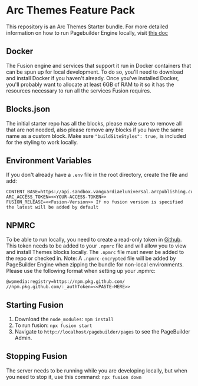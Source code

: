 # Arc Themes Feature Pack

This repository is an Arc Themes Starter bundle. For more detailed information on how to run Pagebuilder Engine locally, visit [this doc](https://docs.arcxp.com/alc/en/how-to-run-pagebuilder-engine-locally-starting-with-my-organization-s-live?sys_kb_id=fde031b3938e86504792b0cdfaba102c&id=kb_article_view&sysparm_rank=1&sysparm_tsqueryId=faf2652c93d68a504792b0cdfaba105d)

## Docker
The Fusion engine and services that support it run in Docker containers that can be spun up for local development. To do so, you'll need to download and install Docker if you haven't already. Once you've installed Docker, you'll probably want to allocate at least 6GB of RAM to it so it has the resources necessary to run all the services Fusion requires.

## Blocks.json
The initial starter repo has all the blocks, please make sure to remove all that are not needed, also please remove any blocks if you have the same name as a custom block.
Make sure `"buildSiteStyles": true,` is included for the styling to work locally.

## Environment Variables
If you don't already have a `.env` file in the root directory, create the file and add:
```
CONTENT_BASE=https://api.sandbox.vanguardiaeluniversal.arcpublishing.com
ARC_ACCESS_TOKEN=<<YOUR-ACCESS-TOKEN>>
FUSION_RELEASE=<<Fusion-Version>> If no fusion version is specified the latest will be added by default
```

## NPMRC
To be able to run locally, you need to create a read-only token in [Github](https://docs.github.com/en/authentication/keeping-your-account-and-data-secure/creating-a-personal-access-token). This token needs to be added to your `.npmrc` file and will allow you to view and install Themes blocks locally. The `.npmrc` file must never be added to the repo or checked in. Note: A `.npmrc-encrypted` file will be added by PageBuilder Engine when zipping the bundle for non-local environments. Please use the following format when setting up your .npmrc:
```
@wpmedia:registry=https://npm.pkg.github.com/
//npm.pkg.github.com/:_authToken=<<PASTE-HERE>>
```

## Starting Fusion
1. Download the `node_modules`: `npm install`
2. To run fusion: `npx fusion start`
3. Navigate to `http://localhost/pagebuilder/pages` to see the PageBuilder Admin.

## Stopping Fusion
The server needs to be running while you are developing locally, but when you need to stop it, use this command: `npx fusion down`
